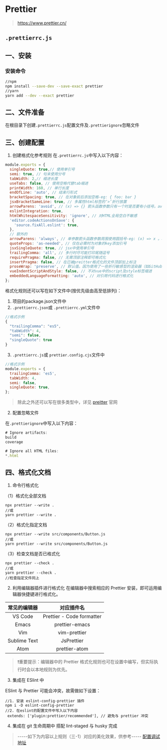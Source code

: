 # Prettier
>https://www.prettier.cn/

## `.prettierrc.js`

## 一、安装

### 安装命令
```bash
//npm
npm install --save-dev --save-exact prettier
//yarn
yarn add --dev --exact prettier
```

## 二、文件准备
在根目录下创建`.prettierrc.js`配置文件及`.prettierignore`忽略文件


## 三、创建配置
1. 创建格式化参考规则
在`.prettierrc.js`中写入以下内容：
```js
module.exports = {
  singleQuote: true,// 使用单引号
  semi: true, // 句末使用分号
  tabWidth: 2,// 缩进长度
  useTabs: false, // 使用空格代替tab缩进
  printWidth: 160, // 单行长度
  endOfLine: 'auto', // 结束行形式
  bracketSpacing: true, // 在对象前后添加空格-eg: { foo: bar }
  jsxBracketSameLine: true, // 多属性html标签的‘>’折行放置
  arrowParens: 'avoid', // (x) => {} 箭头函数参数只有一个时是否要有小括号。avoid：省略括号
  eslintIntegration: true,
  htmlWhitespaceSensitivity: 'ignore', // 对HTML全局空白不敏感
  'editor.codeActionsOnSave': {
    'source.fixAll.eslint': true,
  },
  // 额外的
  arrowParens: 'always', // 单参数箭头函数参数周围使用圆括号-eg: (x) => x 。always：总是需要
  quoteProps: 'as-needed', // 仅在必需时为对象的key添加引号
  jsxSingleQuote: true, // jsx中使用单引号
  trailingComma: 'all', // 多行时尽可能打印尾随逗号
  requirePragma: false, // 无需顶部注释即可格式化
  insertPragma: false, // 在已被preitter格式化的文件顶部加上标注
  proseWrap: 'preserve', // 默认值。因为使用了一些折行敏感型的渲染器（如GitHub comment）而按照markdown文本样式进行折行
  vueIndentScriptAndStyle: false, // 不对vue中的script及style标签缩进
  embeddedLanguageFormatting: 'auto', // 对引用代码进行格式化
};
```

格式化规则还可以写在如下文件中(按优先级由高至低排列)：
1. 项目的package.json文件中
2. `.prettierrc.json`或 `.prettierrc.yml`文件中

```js
//格式示例
{
  "trailingComma": "es5",
  "tabWidth": 4,
  "semi": false,
  "singleQuote": true
}
```
3. `.prettierrc.js`或 `prettier.config.cjs`文件中
```js
//格式示例
module.exports = {
  trailingComma: 'es5',
  tabWidth: 4,
  semi: false,
  singleQuote: true,
};
```
>除此之外还可以写在很多类型中，详见 [preitter](https://www.prettier.cn/) 官网

2. 配置忽略文件

在`.prettierignore`中写入以下内容：
```js
# Ignore artifacts:
build
coverage

# Ignore all HTML files:
*.html
```

## 四、格式化文档

1. 命令行格式化

（1）格式化全部文档
```JS
npx prettier --write .
//或
yarn prettier --write .
```

（2）格式化指定文档
```JS
npx prettier --write src/components/Button.js
//或
yarn prettier --write src/components/Button.js
```

（3）检查文档是否已格式化
```JS
npx prettier --check .
//或
yarn prettier --check .
//检查指定文件同上
```

2. 利用编辑器插件进行格式化
在编辑器中搜索相应的 Prettier 安装，即可运用编辑器快捷键进行格式化。

|  常见的编辑器   | 对应插件名  |
|  :----:  | :----:  |
| VS Code  | Prettier - Code formatter |
| Emacs  | prettier-emacs |
| Vim  | vim-prettier |
| Sublime Text  | JsPrettier |
| Atom  | prettier-atom |
	
>❗重要提示：编辑器中的 Prettier 格式化规则也可在设置中编写，但实际执行时会以本地规则为优先。

3. 集成在 ESlint 中

ESlint 与 Prettier 可能会冲突，故需做如下设置：

```JS
//1. 安装 eslint-config-prettier 插件
npm i -D eslint-config-prettier
//2. 在eslint的配置文件中写入以下内容
 extends: ['plugin:prettier/recommended'], // 避免与 prettier 冲突
```

4. 集成在 git 生命周期中
搭配 lint-staged 与 husky 完成
>-----如下为内容以上规则（三-1）对应的美化效果，供参考----- [配置调试地址](https://prettier.io/playground/#N4Igxg9gdgLgprEAuEAzArlMMCW0AEAEnADYkQDqEATiQCYAUwA5tXHLlM-gLz4A6IABalyggDT5W7eHV74A5IKq06ghZIDOOEghjzUAQxKa4k6AFkI6UwHkAbnGriAvgEp8wflHwCff3119AEd0CHgABWoIAAdNABE4AFsIeS9-X0MkAEZxb19fBQAjAFoAJgUkMryMxTBKgGZ8-BdvZqD8Q2pogHcIroQE5NSeAA8eAD5R5uacVAYAQmkOHC43YDYYdGofKHQyFwBuNtr8AHoz-AAVW3jbJHx46AV9Gzh8akMoOggk-FWPgg6E52hx8Hs-nwLIYYEIAHSocg0fAMaGwuGfb6-BgeABU+GyAFEANQAdjccJgEAAyjBqKtmDiMXAYiRDGA4Awzvx+HCeXRiWccMxJIJBG4Tr5NtsfAAeOg4ez4MBszSaAByhiScB4CmIZEoNHoCnwuBguh4wAABgBNaydNj4ew4bRU6jg9BJIpOfAAEmAHr+LitLnwlmsdkc1Et4beDicLgmkoKss0dOgzAmAeWnGYcM0JBwHIY+AADJJsvgKVSAKoxGJOADChlMOPwxKkbBWXHzheL2WrEAAMhAek2W5yPC5ZWc09EuEnaiwu7m4UDNBQcLCGBJxfgAPwCEBH-APVMxL74NMATwtwGAkHI1AeSn40mvChciYkR5nmgvUATC0zS+LKySLvwMDZiucByK0UCQTO4EgZ4KLaLosASqcB5HnyIAob4DyCAsgjwShM4KvYEzHAhUAuCA4ggLEuDQJoyCgF0vT9GwUBsSgxg9IY15sYxRSfGAADWHDUheYAMsgdLoGYIDJN6dDAnQQ5fMw6CGMwcAAGI0EkMK5sgICGOgVIMcIMBJCQFBCFucD-uycDUoMW6Klu17mWAao2aspjUDAUR6SZyBGCYykAFaaKMABC4lSTA1JanAQ6rHAkXGKYjFxaM1IMroACKYTwDl0WMRe1DBeZRSGN6JA2TE9KwJudCwsgAAc5YgK1ECmBQnwxOZrUuU4jg2aE4RwFEsR8RZmglFA7AaTZbChDgbBhcwEVIFFeUgKYSQ4Ap1BKYx2hcKV5XZQduXKTAjUdV1VSMXShg6Ayja-PtKmaAArDZbxXI1fGHcp9hKQAkt8ejUmA9IxDAACC3y0re92Q1+QA)
